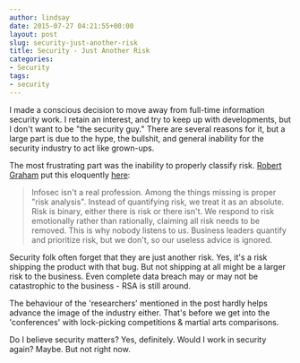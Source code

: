 ```yaml
---
author: lindsay
date: 2015-07-27 04:21:55+00:00
layout: post
slug: security-just-another-risk
title: Security - Just Another Risk
categories:
- Security
tags:
- security
---
```


I made a conscious decision to move away from full-time information security work. I retain an interest, and try to keep up with developments, but I don't want to be "the security guy." There are several reasons for it, but a large part is due to the hype, the bullshit, and general inability for the security industry to act like grown-ups.

The most frustrating part was the inability to properly classify risk. [Robert Graham](https://twitter.com/erratarob) put this eloquently [here](http://blog.erratasec.com/2015/07/infosecs-inability-to-quantify-risk.html):

> Infosec isn't a real profession. Among the things missing is proper "risk analysis". Instead of quantifying risk, we treat it as an absolute. Risk is binary, either there is risk or there isn't. We respond to risk emotionally rather than rationally, claiming all risk needs to be removed. This is why nobody listens to us. Business leaders quantify and prioritize risk, but we don't, so our useless advice is ignored.

Security folk often forget that they are just another risk. Yes, it's a risk shipping the product with that bug. But not shipping at all might be a larger risk to the business. Even complete data breach may or may not be catastrophic to the business - RSA is still around.

The behaviour of the 'researchers' mentioned in the post hardly helps advance the image of the industry either. That's before we get into the 'conferences' with lock-picking competitions & martial arts comparisons.

Do I believe security matters? Yes, definitely. Would I work in security again? Maybe. But not right now.
